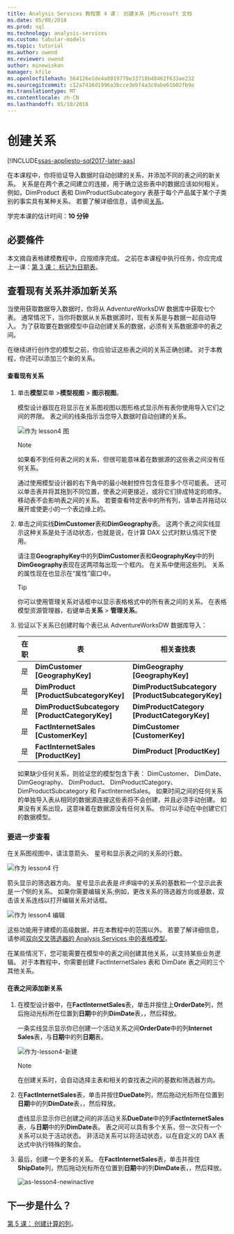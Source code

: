 ```yaml
---
title: Analysis Services 教程第 4 课： 创建关系 |Microsoft 文档
ms.date: 05/08/2018
ms.prod: sql
ms.technology: analysis-services
ms.custom: tabular-models
ms.topic: tutorial
ms.author: owend
ms.reviewer: owend
author: minewiskan
manager: kfile
ms.openlocfilehash: 564126e1de4a8019778e33718b48462f633ae232
ms.sourcegitcommit: c12a7416d1996a3bcce3ebf4a3c9abe61b02fb9e
ms.translationtype: MT
ms.contentlocale: zh-CN
ms.lasthandoff: 05/10/2018
---
```

# <a name="create-relationships"></a>创建关系

[!INCLUDE[ssas-appliesto-sql2017-later-aas](../../includes/ssas-appliesto-sql2017-later-aas.md)]

在本课程中，你将验证导入数据时自动创建的关系，并添加不同的表之间的新关系。 关系是在两个表之间建立的连接，用于确立这些表中的数据应该如何相关。 例如，DimProduct 表和 DimProductSubcategory 表基于每个产品属于某个子类别的事实具有某种关系。 若要了解详细信息，请参阅[关系](../tabular-models/relationships-ssas-tabular.md)。
  
学完本课的估计时间：**10 分钟**  
  
## <a name="prerequisites"></a>必要條件  

本文摘自表格建模教程中，应按顺序完成。 之前在本课程中执行任务，你应完成上一课：[第 3 课： 标记为日期表](../tutorial-tabular-1400/as-lesson-3-mark-as-date-table.md)。 
  
## <a name="review-existing-relationships-and-add-new-relationships"></a>查看现有关系并添加新关系  

当使用获取数据导入数据时，你将从 AdventureWorksDW 数据库中获取七个表。 通常情况下，当你将数据从关系数据源时，现有关系是与数据一起自动导入。 为了获取要在数据模型中自动创建关系的数据，必须有关系数据源中的表之间。

在继续进行创作您的模型之前，你应验证这些表之间的关系正确创建。 对于本教程，你还可以添加三个新的关系。  

  
#### <a name="to-review-existing-relationships"></a>查看现有关系  
  
1.  单击**模型**菜单 >**模型视图** > **图示视图**。  

    模型设计器现在将显示在关系图视图以图形格式显示所有表你使用导入它们之间的界限。 表之间的线条指示当您导入数据时自动创建的关系。
    
    ![作为 lesson4 图](../tutorial-tabular-1400/media/as-lesson4-diagram.png)
  
    > [!NOTE]
    > 如果看不到任何表之间的关系，但很可能意味着在数据源的这些表之间没有任何关系。

    通过使用模型设计器的右下角中的最小映射控件包含任意多个尽可能表。 还可以单击表并将其拖到不同位置，使表之间更接近，或将它们排成特定的顺序。 移动表不会影响表之间的关系。 若要查看特定表中的所有列，请单击并拖动以展开或使更小的一个表边缘上的。  
  
2.  单击之间实线**DimCustomer**表和**DimGeography**表。 这两个表之间实线显示这种关系是处于活动状态，也就是说，在计算 DAX 公式时默认情况下使用。  
  
    请注意**GeographyKey**中的列**DimCustomer**表和**GeographyKey**中的列**DimGeography**表现在这两项每出现一个框内。 在关系中使用这些列。 关系的属性现在也显示在“属性”窗口中。  
  
    > [!TIP]  
    > 你可以使用管理关系对话框中以显示表格格式中的所有表之间的关系。 在表格模型资源管理器，右键单击**关系** > **管理关系**。
  
3.  验证以下关系已创建时每个表已从 AdventureWorksDW 数据库导入：  
  
    |在职|表|相关查找表|  
    |----------|---------|------------------------|  
    |是|**DimCustomer [GeographyKey]**|**DimGeography [GeographyKey]**|  
    |是|**DimProduct [ProductSubcategoryKey]**|**DimProductSubcategory [ProductSubcategoryKey]**|  
    |是|**DimProductSubcategory [ProductCategoryKey]**|**DimProductCategory [ProductCategoryKey]**|  
    |是|**FactInternetSales [CustomerKey]**|**DimCustomer [CustomerKey]**|  
    |是|**FactInternetSales [ProductKey]**|**DimProduct [ProductKey]**|  
  
    如果缺少任何关系，则验证您的模型包含下表： DimCustomer、 DimDate、 DimGeography、 DimProduct、 DimProductCategory、 DimProductSubcategory 和 FactInternetSales。 如果时间之间的任何关系的单独导入表从相同的数据源连接这些表将不会创建，并且必须手动创建。 如果没有关系出现，这意味着在数据源没有任何关系。 你可以手动在中创建它们的数据模型。

### <a name="take-a-closer-look"></a>要进一步查看

在关系图视图中，请注意箭头、 星号和显示表之间的关系的行数。

![作为 lesson4 行](../tutorial-tabular-1400/media/as-lesson4-line.png)

箭头显示的筛选器方向。 星号显示此表是*许多*端中的关系的基数和一个显示此表是*一个*侧的关系。 如果你需要编辑关系;例如，更改关系的筛选器方向或基数，双击该关系连线以打开编辑关系对话框。

![作为 lesson4 编辑](../tutorial-tabular-1400/media/as-lesson4-edit.png)

这些功能用于建模的高级数据，并在本教程中的范围以外。 若要了解详细信息，请参阅[双向交叉筛选器的 Analysis Services 中的表格模型](../tabular-models/bi-directional-cross-filters-tabular-models-analysis-services.md)。

在某些情况下，您可能需要在模型中的表之间创建其他关系，以支持某些业务逻辑。 对于本教程中，你需要创建 FactInternetSales 表和 DimDate 表之间的三个其他关系。  
  
#### <a name="to-add-new-relationships-between-tables"></a>在表之间添加新关系  
  
1.  在模型设计器中，在**FactInternetSales**表，单击并按住上**OrderDate**列，然后拖动光标所在位置到**日期**中的列**DimDate**表，，然后释放。  

    一条实线显示显示你已创建一个活动关系之间**OrderDate**中的列**Internet Sales**表，与**日期**中的列**日期**表。 
  
      ![作为-lesson4-新建](../tutorial-tabular-1400/media/as-lesson4-new.png) 
  
    > [!NOTE]  
    > 在创建关系时，会自动选择主表和相关的查找表之间的基数和筛选器方向。  
  
2.  在**FactInternetSales**表，单击并按住**DueDate**列，然后拖动光标所在位置到**日期**中的列**DimDate**表，，然后释放。  
  
    虚线显示显示你已创建之间的非活动关系**DueDate**中的列**FactInternetSales**表，与**日期**中的列**DimDate**表。 表之间可以具有多个关系，但一次只有一个关系可以处于活动状态。 非活动关系可以将活动状态，以在自定义的 DAX 表达式中执行特殊的聚合。  
  
3.  最后，创建一个更多的关系。 在**FactInternetSales**表，单击并按住**ShipDate**列，然后拖动光标所在位置到**日期**中的列**DimDate**表，，然后释放。  
    
     ![as-lesson4-newinactive](../tutorial-tabular-1400/media/as-lesson4-newinactive.png)
  
## <a name="whats-next"></a>下一步是什么？

[第 5 课： 创建计算的列](../tutorial-tabular-1400/as-lesson-5-create-calculated-columns.md)。
  
  
  
